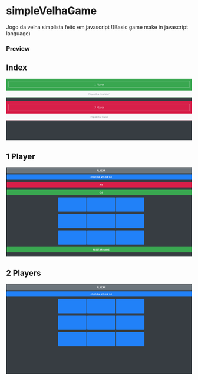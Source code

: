 # simpleVelhaGame
Jogo da velha simplista feito em javascript !(Basic game make in javascript language)

### Preview

## Index
![Image of Yaktocat](https://github.com/LucasRetamero/simpleVelhaGame/blob/master/img/index.png)

## 1 Player
![Image of Yaktocat](https://github.com/LucasRetamero/simpleVelhaGame/blob/master/img/playSolo.png)

## 2 Players
![Image of Yaktocat](https://github.com/LucasRetamero/simpleVelhaGame/blob/master/img/playTogether.png)
